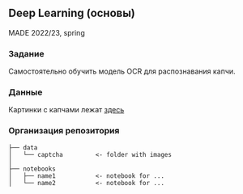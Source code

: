 ## Deep Learning (основы)
MADE 2022/23, spring

### Задание
Самостоятельно обучить модель OCR для распознавания капчи.

### Данные
Картинки с капчами лежат [здесь](https://disk.yandex.ru/d/JQn56xLQ_3QPHw)

### Организация репозитория

    ├── data
    │   └── captcha         <- folder with images  
    │
    ├── notebooks
    │   ├── name1           <- notebook for ...
    │   └── name2           <- notebook for ...